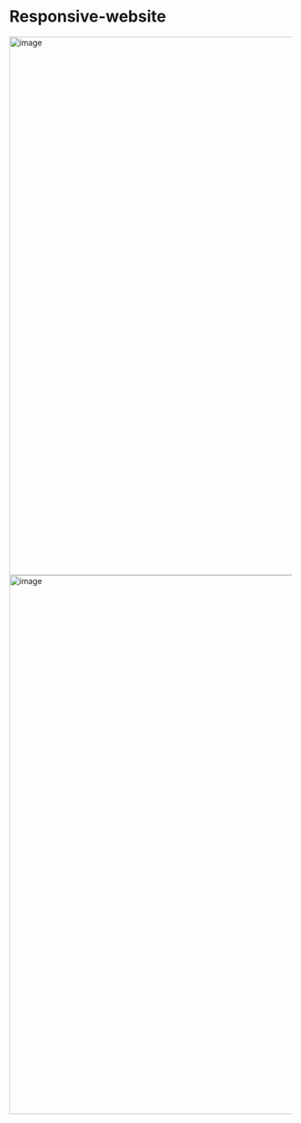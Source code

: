 # Responsive-website
<img width="959" alt="image" src="https://github.com/MetiUmashri/Responsive-website/assets/97387069/74b60bd9-6d56-426c-ac24-79ee414c9a71">
<img width="960" alt="image" src="https://github.com/MetiUmashri/Responsive-website/assets/97387069/54cde180-3b08-4258-9c2b-4f8706745559">
